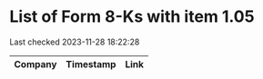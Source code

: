# List of Form 8-Ks with item 1.05
Last checked 2023-11-28 18:22:28

|Company|Timestamp|Link|
|---|---|---|
